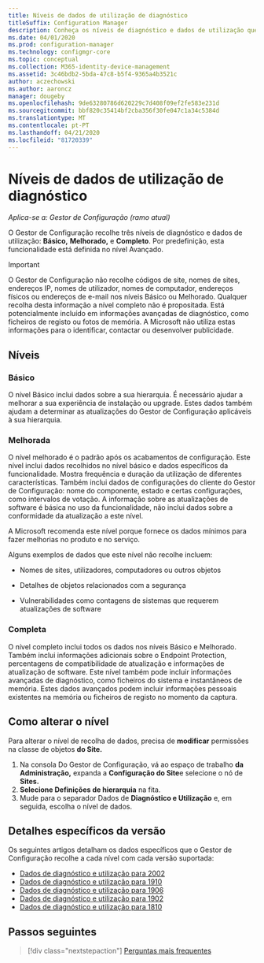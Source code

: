```yaml
---
title: Níveis de dados de utilização de diagnóstico
titleSuffix: Configuration Manager
description: Conheça os níveis de diagnóstico e dados de utilização que o Gestor de Configuração recolhe
ms.date: 04/01/2020
ms.prod: configuration-manager
ms.technology: configmgr-core
ms.topic: conceptual
ms.collection: M365-identity-device-management
ms.assetid: 3c46bdb2-5bda-47c8-b5f4-9365a4b3521c
author: aczechowski
ms.author: aaroncz
manager: dougeby
ms.openlocfilehash: 9de63280786d620229c7d408f09ef2fe583e231d
ms.sourcegitcommit: bbf820c35414bf2cba356f30fe047c1a34c5384d
ms.translationtype: MT
ms.contentlocale: pt-PT
ms.lasthandoff: 04/21/2020
ms.locfileid: "81720339"
---
```

# <a name="levels-of-diagnostic-usage-data"></a>Níveis de dados de utilização de diagnóstico

*Aplica-se a: Gestor de Configuração (ramo atual)*

O Gestor de Configuração recolhe três níveis de diagnóstico e dados de utilização: **Básico,** **Melhorado,** e **Completo**. Por predefinição, esta funcionalidade está definida no nível Avançado.

> [!IMPORTANT]
> O Gestor de Configuração não recolhe códigos de site, nomes de sites, endereços IP, nomes de utilizador, nomes de computador, endereços físicos ou endereços de e-mail nos níveis Básico ou Melhorado. Qualquer recolha desta informação a nível completo não é propositada. Está potencialmente incluído em informações avançadas de diagnóstico, como ficheiros de registo ou fotos de memória. A Microsoft não utiliza estas informações para o identificar, contactar ou desenvolver publicidade.

## <a name="levels"></a>Níveis

### <a name="basic"></a>Básico

O nível Básico inclui dados sobre a sua hierarquia. É necessário ajudar a melhorar a sua experiência de instalação ou upgrade. Estes dados também ajudam a determinar as atualizações do Gestor de Configuração aplicáveis à sua hierarquia.

### <a name="enhanced"></a>Melhorada

O nível melhorado é o padrão após os acabamentos de configuração. Este nível inclui dados recolhidos no nível básico e dados específicos da funcionalidade. Mostra frequência e duração da utilização de diferentes características. Também inclui dados de configurações do cliente do Gestor de Configuração: nome do componente, estado e certas configurações, como intervalos de votação. A informação sobre as atualizações de software é básica no uso da funcionalidade, não inclui dados sobre a conformidade da atualização a este nível.

A Microsoft recomenda este nível porque fornece os dados mínimos para fazer melhorias no produto e no serviço.

Alguns exemplos de dados que este nível não recolhe incluem:

- Nomes de sites, utilizadores, computadores ou outros objetos

- Detalhes de objetos relacionados com a segurança

- Vulnerabilidades como contagens de sistemas que requerem atualizações de software

### <a name="full"></a>Completa

O nível completo inclui todos os dados nos níveis Básico e Melhorado. Também inclui informações adicionais sobre o Endpoint Protection, percentagens de compatibilidade de atualização e informações de atualização de software. Este nível também pode incluir informações avançadas de diagnóstico, como ficheiros do sistema e instantâneos de memória. Estes dados avançados podem incluir informações pessoais existentes na memória ou ficheiros de registo no momento da captura.

## <a name="how-to-change-the-level"></a><a name="bkmk_change"></a> Como alterar o nível

Para alterar o nível de recolha de dados, precisa de **modificar** permissões na classe de objetos **do Site.**

1. Na consola Do Gestor de Configuração, vá ao espaço de trabalho **da Administração,** expanda a **Configuração do Site**e selecione o nó de **Sites.**
1. **Selecione Definições de hierarquia** na fita.
1. Mude para o separador Dados de **Diagnóstico e Utilização** e, em seguida, escolha o nível de dados.

## <a name="version-specific-details"></a><a name="bkmk_versions"></a>Detalhes específicos da versão

Os seguintes artigos detalham os dados específicos que o Gestor de Configuração recolhe a cada nível com cada versão suportada:

- [Dados de diagnóstico e utilização para 2002](levels-of-diagnostic-usage-data-collection-2002.md)
- [Dados de diagnóstico e utilização para 1910](levels-of-diagnostic-usage-data-collection-1910.md)
- [Dados de diagnóstico e utilização para 1906](levels-of-diagnostic-usage-data-collection-1906.md)
- [Dados de diagnóstico e utilização para 1902](levels-of-diagnostic-usage-data-collection-1902.md)
- [Dados de diagnóstico e utilização para 1810](levels-of-diagnostic-usage-data-collection-1810.md)

## <a name="next-steps"></a>Passos seguintes

> [!div class="nextstepaction"]
> [Perguntas mais frequentes](frequently-asked-questions.md)

